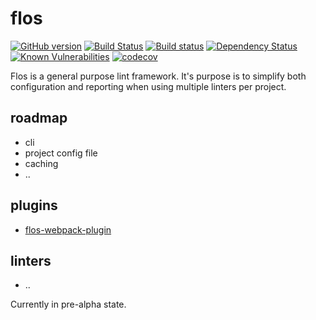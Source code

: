 # flos
[![GitHub version](https://badge.fury.io/gh/abogaart%2Fflos.svg)](https://badge.fury.io/gh/abogaart%2Fflos)
[![Build Status](https://travis-ci.org/abogaart/flos.svg?branch=master)](https://travis-ci.org/abogaart/flos)
[![Build status](https://ci.appveyor.com/api/projects/status/cu7ww795i6rclku8/branch/master?svg=true)](https://ci.appveyor.com/project/abogaart/flos/branch/master)
[![Dependency Status](https://dependencyci.com/github/abogaart/flos/badge)](https://dependencyci.com/github/abogaart/flos)
[![Known Vulnerabilities](https://snyk.io/test/github/abogaart/flos/badge.svg)](https://snyk.io/test/github/abogaart/flos)
[![codecov](https://codecov.io/gh/abogaart/flos/branch/master/graph/badge.svg)](https://codecov.io/gh/abogaart/flos)

Flos is a general purpose lint framework. It's purpose is to simplify both configuration and reporting 
when using multiple linters per project.

## roadmap
- cli
- project config file
- caching
- ..

## plugins
- [flos-webpack-plugin](https://github.com/abogaart/flos-webpack-plugin)

## linters
- ..

Currently in pre-alpha state.   
